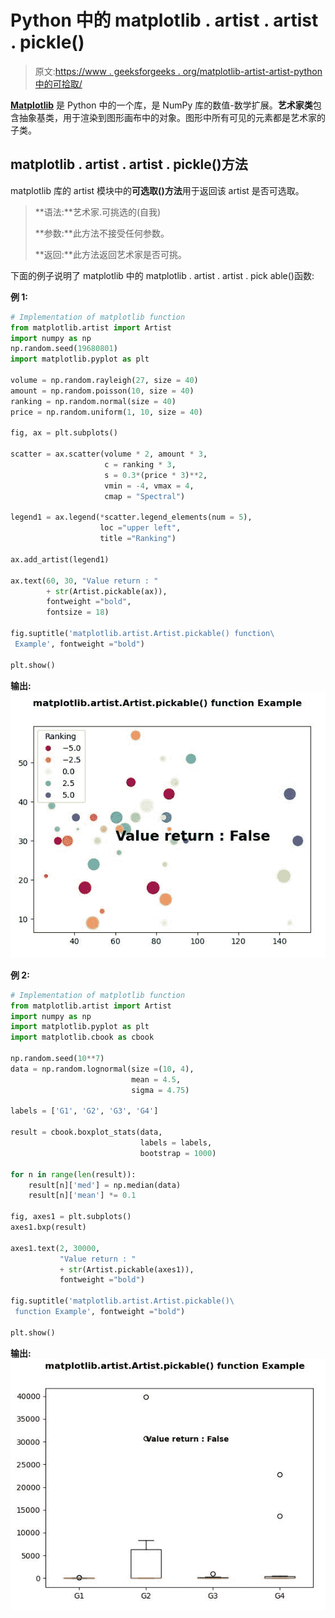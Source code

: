 # Python 中的 matplotlib . artist . artist . pickle()

> 原文:[https://www . geeksforgeeks . org/matplotlib-artist-artist-python 中的可拾取/](https://www.geeksforgeeks.org/matplotlib-artist-artist-pickable-in-python/)

**[Matplotlib](https://www.geeksforgeeks.org/python-introduction-matplotlib/)** 是 Python 中的一个库，是 NumPy 库的数值-数学扩展。**艺术家类**包含抽象基类，用于渲染到图形画布中的对象。图形中所有可见的元素都是艺术家的子类。

## matplotlib . artist . artist . pickle()方法

matplotlib 库的 artist 模块中的**可选取()方法**用于返回该 artist 是否可选取。

> **语法:**艺术家.可挑选的(自我)
> 
> **参数:**此方法不接受任何参数。
> 
> **返回:**此方法返回艺术家是否可挑。

下面的例子说明了 matplotlib 中的 matplotlib . artist . artist . pick able()函数:

**例 1:**

```py
# Implementation of matplotlib function
from matplotlib.artist import Artist
import numpy as np 
np.random.seed(19680801) 
import matplotlib.pyplot as plt 

volume = np.random.rayleigh(27, size = 40) 
amount = np.random.poisson(10, size = 40) 
ranking = np.random.normal(size = 40) 
price = np.random.uniform(1, 10, size = 40) 

fig, ax = plt.subplots() 

scatter = ax.scatter(volume * 2, amount * 3, 
                     c = ranking * 3,  
                     s = 0.3*(price * 3)**2, 
                     vmin = -4, vmax = 4,  
                     cmap = "Spectral") 

legend1 = ax.legend(*scatter.legend_elements(num = 5), 
                    loc ="upper left", 
                    title ="Ranking") 

ax.add_artist(legend1) 

ax.text(60, 30, "Value return : "
        + str(Artist.pickable(ax)),  
        fontweight ="bold",  
        fontsize = 18) 

fig.suptitle('matplotlib.artist.Artist.pickable() function\
 Example', fontweight ="bold") 

plt.show()
```

**输出:**
![](img/74b7129275469b0952a3db05b1610ac6.png)

**例 2:**

```py
# Implementation of matplotlib function
from matplotlib.artist import Artist
import numpy as np 
import matplotlib.pyplot as plt 
import matplotlib.cbook as cbook 

np.random.seed(10**7) 
data = np.random.lognormal(size =(10, 4), 
                           mean = 4.5, 
                           sigma = 4.75) 

labels = ['G1', 'G2', 'G3', 'G4'] 

result = cbook.boxplot_stats(data,  
                             labels = labels,  
                             bootstrap = 1000) 

for n in range(len(result)): 
    result[n]['med'] = np.median(data) 
    result[n]['mean'] *= 0.1

fig, axes1 = plt.subplots() 
axes1.bxp(result) 

axes1.text(2, 30000, 
           "Value return : " 
           + str(Artist.pickable(axes1)),  
           fontweight ="bold") 

fig.suptitle('matplotlib.artist.Artist.pickable()\
 function Example', fontweight ="bold") 

plt.show()
```

**输出:**
![](img/6b4b3242595e2e765f3f8e8ce0f1bc57.png)